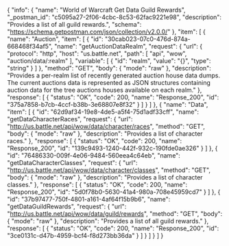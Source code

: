 {
  "info": {
    "name": "World of Warcraft Get Data Guild Rewards",
    "_postman_id": "c5095a27-2f06-4cbc-8c53-62fac9221e98",
    "description": "Provides a list of all guild rewards.",
    "schema": "https://schema.getpostman.com/json/collection/v2.0.0/"
  },
  "item": [
    {
      "name": "Auction",
      "item": [
        {
          "id": "30cab023-07c0-476d-874a-668468f34af5",
          "name": "getAuctionDataRealm",
          "request": {
            "url": {
              "protocol": "http",
              "host": "us.battle.net",
              "path": [
                "api",
                "wow",
                "auction/data/:realm"
              ],
              "variable": [
                {
                  "id": "realm",
                  "value": "{}",
                  "type": "string"
                }
              ]
            },
            "method": "GET",
            "body": {
              "mode": "raw"
            },
            "description": "Provides a per-realm list of recently generated auction house data dumps. The current auctions data is represented as JSON structures containing auction data for the tree auctions houses available on each realm."
          },
          "response": [
            {
              "status": "OK",
              "code": 200,
              "name": "Response_200",
              "id": "375a7858-b7cb-4ccf-b38b-3e68807e8f32"
            }
          ]
        }
      ]
    },
    {
      "name": "Data",
      "item": [
        {
          "id": "62d9af34-19e8-4de5-a5f4-75d1adf33cff",
          "name": "getDataCharacterRaces",
          "request": {
            "url": "http://us.battle.net/api/wow/data/character/races",
            "method": "GET",
            "body": {
              "mode": "raw"
            },
            "description": "Provides a list of character races."
          },
          "response": [
            {
              "status": "OK",
              "code": 200,
              "name": "Response_200",
              "id": "139c9493-1240-442f-932c-190fde0ae326"
            }
          ]
        },
        {
          "id": "76486330-009f-4e06-9484-560eea4c64eb",
          "name": "getDataCharacterClasses",
          "request": {
            "url": "http://us.battle.net/api/wow/data/character/classes",
            "method": "GET",
            "body": {
              "mode": "raw"
            },
            "description": "Provides a list of character classes."
          },
          "response": [
            {
              "status": "OK",
              "code": 200,
              "name": "Response_200",
              "id": "5d0f78b0-5630-41a4-980a-708e45959cd7"
            }
          ]
        },
        {
          "id": "37b97477-750f-4801-a161-4af64f15b9b6",
          "name": "getDataGuildRewards",
          "request": {
            "url": "http://us.battle.net/api/wow/data/guild/rewards",
            "method": "GET",
            "body": {
              "mode": "raw"
            },
            "description": "Provides a list of all guild rewards."
          },
          "response": [
            {
              "status": "OK",
              "code": 200,
              "name": "Response_200",
              "id": "3ce0131c-d47b-4959-bcf4-f8d273bb36da"
            }
          ]
        }
      ]
    }
  ]
}